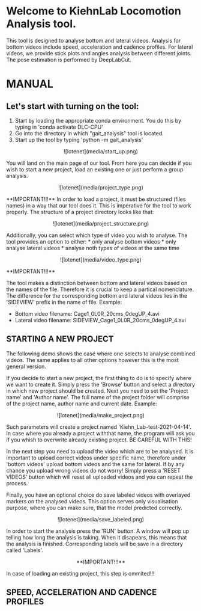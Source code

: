 # Welcome to KiehnLab Locomotion Analysis tool.
This tool is designed to analyse bottom and lateral videos. Analysis for bottom videos include speed, acceleration and cadence profiles. For lateral videos, we provide stick plots and angles analysis between different joints. The pose estimation is performed by DeepLabCut.

# MANUAL #

## Let's start with turning on the tool:

1. Start by loading the appropriate conda environment. You do this by typing in 'conda activate DLC-CPU'
2. Go into the directory in which "gait_analysis" tool is located.
3. Start up the tool by typing 'python -m gait_analysis'
<p align="center">
![lotenet](media/start_up.png)
</p>
You will land on the main page of our tool. From here you can decide if you wish to start a new project, load an existing one or just perform a group analysis. 
<p align="center">
![lotenet](media/project_type.png)
</p>
**IMPORTANT!!!**
In order to load a project, it must be structured (files names) in a way that our tool does it. This is imperative for the tool to work properly. The structure of a project directory looks like that: 
<p align="center">
![lotenet](media/project_structure.png)
</p>
Additionally, you can select which type of video you wish to analyse. The tool provides an option to either:
* only analyse bottom videos
* only analyse lateral videos
* analyse noth types of videos at the same time
<p align="center">
![lotenet](media/video_type.png)
</p>
**IMPORTANT!!!**

The tool makes a distinction between bottom and lateral videos based on the names of the file. Therefore it is crucial to keep a partical nomenclature. The difference for the corresponding bottom and lateral videos lies in the 'SIDEVIEW' prefix in the name of file.
Example:
* Bottom video filename:           Cage1_0L0R_20cms_0degUP_4.avi
* Lateral video filename: SIDEVIEW_Cage1_0L0R_20cms_0degUP_4.avi


## STARTING A NEW PROJECT

The following demo shows the case where one selects to analyse combined videos. The same applies to all other options however this is the most general version.

If you decide to start a new project, the first thing to do is to specify where we want to create it. Simply press the 'Browse' button and select a directory in which new project should be created. Next you need to set the 'Project name' and 'Author name'. The full name of the project folder will comprise of the project name, author name and current date. 
Example:
<p align="center">
![lotenet](media/make_project.png)
</p>

Such parameters will create a project named 'Kiehn_Lab-test-2021-04-14'. In case where you already a project withthat name, the program will ask you if you whish to overwrite already existing project. BE CAREFUL WITH THIS!

In the next step you need to upload the video which are to be analysed. It is important to upload correct videos under specific name, therefore under 'bottom videos' upload bottom videos and the same for lateral. If by any chance you upload wrong videos do not worry! Simply press a 'RESET VIDEOS' button which will reset all uploaded videos and you can repeat the process.

Finally, you have an optional choice do save labeled videos with overlayed markers on the analysed videos. This option serves only visualisation purpose, where you can make sure, that the model predicted correctly. 
<p align="center">
![lotenet](media/save_labeled.png)
</p>
In order to start the analysis press the 'RUN' button. A window will pop up telling how long the analysis is taking. When it disapears, this means that the analysis is finished. Corresponding labels will be save in a directory called 'Labels'. 
<p align="center">
**IMPORTANT!!!**
</p>
In case of loading an existing project, this step is ommited!!!


## SPEED, ACCELERATION AND CADENCE PROFILES




















